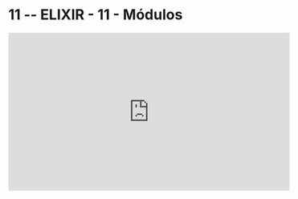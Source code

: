 # 11 -- ELIXIR - 11 - Módulos

<iframe 
        width="560" 
        height="315" 
        src="https://www.youtube.com/embed/7CaZaftRpu4" 
        title="YouTube video player" 
        frameborder="0" 
        allow="accelerometer; autoplay; clipboard-write; encrypted-media; gyroscope; picture-in-picture" 
        allowfullscreen
        >
</iframe>

